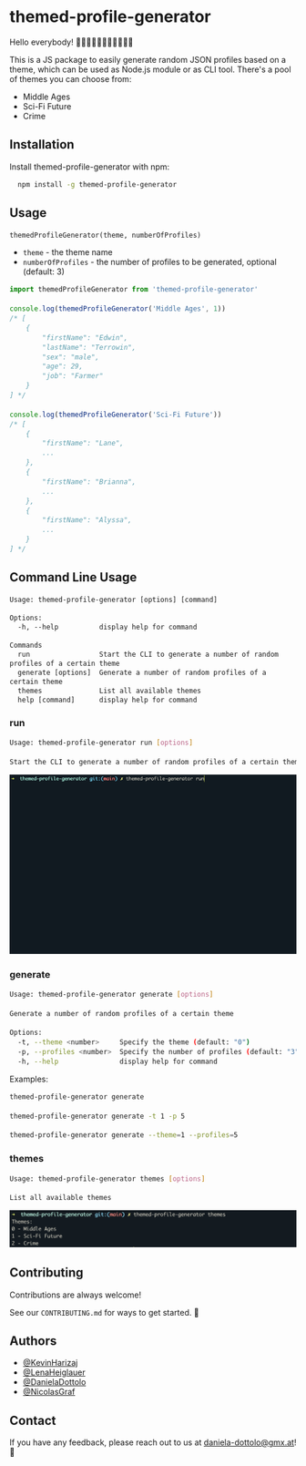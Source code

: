 # themed-profile-generator

Hello everybody! 👐👐🏻👐🏼👐🏽👐🏾👐🏿

This is a JS package to easily generate random JSON profiles based on a theme, which can be used as Node.js module or as CLI tool.
There's a pool of themes you can choose from:

-   Middle Ages
-   Sci-Fi Future
-   Crime

## Installation

Install themed-profile-generator with npm:

```bash
  npm install -g themed-profile-generator
```

## Usage

`themedProfileGenerator(theme, numberOfProfiles)`

-   `theme` - the theme name
-   `numberOfProfiles` - the number of profiles to be generated, optional (default: 3)

```js
import themedProfileGenerator from 'themed-profile-generator'

console.log(themedProfileGenerator('Middle Ages', 1))
/* [
    {
        "firstName": "Edwin",
        "lastName": "Terrowin",
        "sex": "male",
        "age": 29,
        "job": "Farmer"
    }
] */

console.log(themedProfileGenerator('Sci-Fi Future'))
/* [
    {
        "firstName": "Lane",
        ...
    },
    {
        "firstName": "Brianna",
        ...
    },
    {
        "firstName": "Alyssa",
        ...
    }
] */
```

## Command Line Usage

```
Usage: themed-profile-generator [options] [command]

Options:
  -h, --help          display help for command

Commands
  run                 Start the CLI to generate a number of random profiles of a certain theme
  generate [options]  Generate a number of random profiles of a certain theme
  themes              List all available themes
  help [command]      display help for command
```

### run

```sh
Usage: themed-profile-generator run [options]

Start the CLI to generate a number of random profiles of a certain theme
```

![Example: cli command run](./media/cli-run.gif)

### generate

```sh
Usage: themed-profile-generator generate [options]

Generate a number of random profiles of a certain theme

Options:
  -t, --theme <number>     Specify the theme (default: "0")
  -p, --profiles <number>  Specify the number of profiles (default: "3")
  -h, --help               display help for command
```

Examples:

```sh
themed-profile-generator generate

themed-profile-generator generate -t 1 -p 5

themed-profile-generator generate --theme=1 --profiles=5
```

### themes

```sh
Usage: themed-profile-generator themes [options]

List all available themes
```

![Example: cli command themes](./media/cli-themes.png)

## Contributing

Contributions are always welcome!

See our `CONTRIBUTING.md` for ways to get started. 🚀

## Authors

-   [@KevinHarizaj](https://www.github.com/KevinHarizaj)
-   [@LenaHeiglauer](https://www.github.com/lenaheiglauer)
-   [@DanielaDottolo](https://www.github.com/dottolodaniela)
-   [@NicolasGraf](https://www.github.com/KevinHarizaj)

## Contact

If you have any feedback, please reach out to us at daniela-dottolo@gmx.at! 💌
